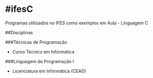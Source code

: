 #ifesC
=====

Programas utilizados no IFES como exemplos em Aula - Linguagem C

##Disciplinas


###Técnicas de Programação

* Curso Técnico em Informática


###Linguagem de Programação I

* Licenciatura em Informática (CEAD)


